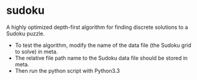 # sudoku
A highly optimized depth-first algorithm for finding discrete solutions to a Sudoku puzzle.

+ To test the algorithm, modify the name of the data file (the Sudoku grid to solve) in meta.
+ The relative file path name to the Sudoku data file should be stored in meta.
+ Then run the python script with Python3.3
